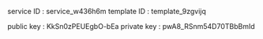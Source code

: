 service ID : service_w436h6m
template ID : template_9zgvijq

public key : KkSn0zPEUEgbO-bEa
private key : pwA8_RSnm54D70TBbBmId
